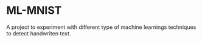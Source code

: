 # ML-MNIST
A project to experiment with different type of machine learnings techniques to detect handwriten text.
